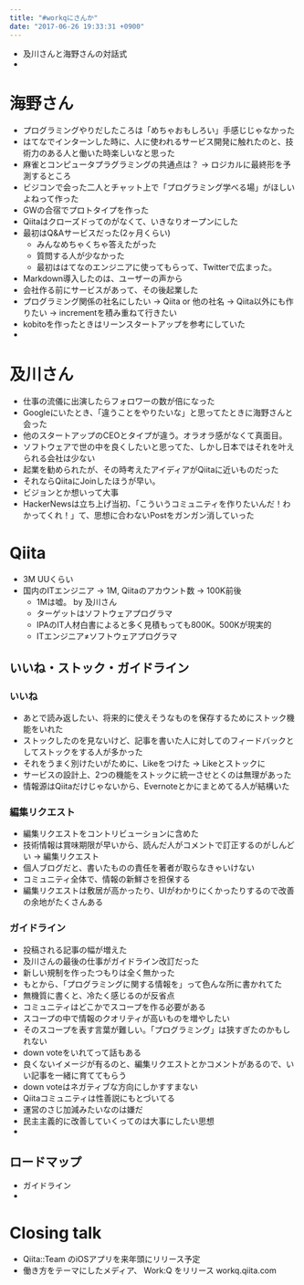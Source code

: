 ```yaml
---
title: "#workqにさんか"
date: "2017-06-26 19:33:31 +0900"
---
```

- 及川さんと海野さんの対話式
-
# 海野さん
- プログラミングやりだしたころは「めちゃおもしろい」手感じじゃなかった
- はてなでインターンした時に、人に使われるサービス開発に触れたのと、技術力のある人と働いた時楽しいなと思った
- 麻雀とコンピュータプラグラミングの共通点は？ -> ロジカルに最終形を予測するところ
- ビジコンで会った二人とチャット上で「プログラミング学べる場」がほしいよねって作った
- GWの合宿でプロトタイプを作った
- Qiitaはクローズドってのがなくて、いきなりオープンにした
- 最初はQ&Aサービスだった(2ヶ月くらい)
  - みんなめちゃくちゃ答えたがった
  - 質問する人が少なかった
  - 最初ははてなのエンジニアに使ってもらって、Twitterで広まった。
- Markdown導入したのは、ユーザーの声から
- 会社作る前にサービスがあって、その後起業した
- プログラミング関係の社名にしたい -> Qiita or 他の社名 -> Qiita以外にも作りたい -> incrementを積み重ねて行きたい
- kobitoを作ったときはリーンスタートアップを参考にしていた
-
# 及川さん
- 仕事の流儀に出演したらフォロワーの数が倍になった
- Googleにいたとき、「違うことをやりたいな」と思ってたときに海野さんと会った
- 他のスタートアップのCEOとタイプが違う。オラオラ感がなくて真面目。
- ソフトウェアで世の中を良くしたいと思ってた、しかし日本ではそれを叶えられる会社は少ない
- 起業を勧められたが、その時考えたアイディアがQiitaに近いものだった
- それならQiitaにJoinしたほうが早い。
- ビジョンとか想いって大事
- HackerNewsは立ち上げ当初、「こういうコミュニティを作りたいんだ！わかってくれ！」て、思想に合わないPostをガンガン消していった

# Qiita
- 3M UUくらい
- 国内のITエンジニア -> 1M, Qiitaのアカウント数 -> 100K前後
  - 1Mは嘘。 by 及川さん
  - ターゲットはソフトウェアプログラマ
  - IPAのIT人材白書によると多く見積もっても800K。500Kが現実的
  - ITエンジニア≠ソフトウェアプログラマ

## いいね・ストック・ガイドライン
### いいね
- あとで読み返したい、将来的に使えそうなものを保存するためにストック機能をいれた
- ストックしたのを見ないけど、記事を書いた人に対してのフィードバックとしてストックをする人が多かった
- それをうまく別けたいがために、Likeをつけた -> Likeとストックに
- サービスの設計上、2つの機能をストックに統一させとくのは無理があった
- 情報源はQiitaだけじゃないから、Evernoteとかにまとめてる人が結構いた
### 編集リクエスト
- 編集リクエストをコントリビューションに含めた
- 技術情報は賞味期限が早いから、読んだ人がコメントで訂正するのがしんどい -> 編集リクエスト
- 個人ブログだと、書いたものの責任を著者が取らなきゃいけない
- コミュニティ全体で、情報の新鮮さを担保する
- 編集リクエストは敷居が高かったり、UIがわかりにくかったりするので改善の余地がたくさんある
### ガイドライン
- 投稿される記事の幅が増えた
- 及川さんの最後の仕事がガイドライン改訂だった
- 新しい規制を作ったつもりは全く無かった
- もとから、「プログラミングに関する情報を」って色んな所に書かれてた
- 無機質に書くと、冷たく感じるのが反省点
- コミュニティはどこかでスコープを作る必要がある
- スコープの中で情報のクオリティが高いものを増やしたい
- そのスコープを表す言葉が難しい。「プログラミング」は狭すぎたのかもしれない
- down voteをいれてって話もある
- 良くないイメージが有るのと、編集リクエストとかコメントがあるので、いい記事を一緒に育ててもらう
- down voteはネガティブな方向にしかすすまない
- Qiitaコミュニティは性善説にもとづいてる
- 運営のさじ加減みたいなのは嫌だ
- 民主主義的に改善していくってのは大事にしたい思想
-

## ロードマップ
- ガイドライン
-

# Closing talk
- Qiita::Team のiOSアプリを来年頭にリリース予定
- 働き方をテーマにしたメディア、 Work:Q をリリース workq.qiita.com
